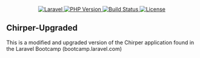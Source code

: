 <!-- <p align="center"><a href="https://laravel.com" target="_blank"><img src="https://raw.githubusercontent.com/laravel/art/master/logo-lockup/5%20SVG/2%20CMYK/1%20Full%20Color/laravel-logolockup-cmyk-red.svg" width="400" alt="Laravel Logo"></a></p> -->

<p align="center">
    <a href="https://packagist.org/packages/laravel/framework">
        <img src="https://img.shields.io/badge/Laravel-v10.10-red?style=for-the-badge&logo=laravel" alt="Laravel" />
    </a>
    <a href="https://github.com/laravel/framework/actions">
        <img src="https://img.shields.io/badge/PHP-v8.1-blueviolet?style=for-the-badge&logo=php" alt="PHP Version" />
    </a>
    <a href="https://github.com/laravel/framework/actions">
        <img src="https://img.shields.io/badge/Tests-Pending-critical?style=for-the-badge&logo=php" alt="Build Status" />
    </a>
    <a href="https://packagist.org/packages/laravel/framework">
        <img src="https://img.shields.io/packagist/l/laravel/framework?style=for-the-badge" alt="License" />
    </a>
</p>

## Chirper-Upgraded

This is a modified and upgraded version of the Chirper application found in the Laravel Bootcamp (bootcamp.laravel.com)

